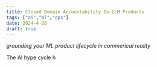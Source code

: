 ```yaml
---
title: Closed Domain Accountability In LLM Products
tags: ["ai","ml","ops"]
date: 2024-4-26
draft: true
---
```

_grounding your ML product lifecycle in commerical reality_

The AI hype cycle h
<!--stackedit_data:
eyJoaXN0b3J5IjpbMTg3NjAxODQzNCwtMTE5NzIwMjM5OCw4NT
k2ODcyNTNdfQ==
-->